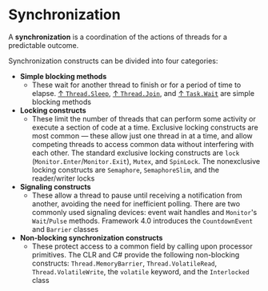 # Synchronization

A **synchronization** is a coordination of the actions of threads for a predictable outcome.

Synchronization constructs can be divided into four categories:

- **Simple blocking methods**
  - These wait for another thread to finish or for a period of time to elapse. [↑ `Thread.Sleep`](https://learn.microsoft.com/en-us/dotnet/api/system.threading.thread.sleep), [↑ `Thread.Join`](https://learn.microsoft.com/en-us/dotnet/api/system.threading.thread.join), and [↑ `Task.Wait`](https://learn.microsoft.com/en-us/dotnet/api/system.threading.tasks.task.wait) are simple blocking methods
- **Locking constructs**
  - These limit the number of threads that can perform some activity or execute a section of code at a time. Exclusive locking constructs are most common — these allow just one thread in at a time, and allow competing threads to access common data without interfering with each other. The standard exclusive locking constructs are `lock` (`Monitor.Enter`/`Monitor.Exit`), `Mutex`, and `SpinLock`. The nonexclusive locking constructs are `Semaphore`, `SemaphoreSlim`, and the reader/writer locks
- **Signaling constructs**
  - These allow a thread to pause until receiving a notification from another, avoiding the need for inefficient polling. There are two commonly used signaling devices: event wait handles and `Monitor`'s `Wait`/`Pulse` methods. Framework 4.0 introduces the `CountdownEvent` and `Barrier` classes
- **Non-blocking synchronization constructs**
  - These protect access to a common field by calling upon processor primitives. The CLR and C# provide the following non-blocking constructs: `Thread.MemoryBarrier`, `Thread.VolatileRead`, `Thread.VolatileWrite`, the `volatile` keyword, and the `Interlocked` class

